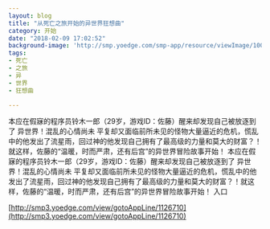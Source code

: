 ```yaml
---
layout: blog
title: "从死亡之旅开始的异世界狂想曲"
category: 开始
date: "2018-02-09 17:02:52"
background-image: 'http://smp.yoedge.com/smp-app/resource/viewImage/1000012appline.png'
tags:
- 死亡
- 之旅
- 异
- 世界
- 狂想曲

---
```

本应在假寐的程序员铃木一郎（29岁，游戏ID：佐藤）醒来却发现自己被放逐到了 异世界！混乱的心情尚未 平复却又面临前所未见的怪物大量逼近的危机，慌乱中的他发出了流星雨，回过神的他发现自己拥有了最高级的力量和莫大的财富？！就这样，佐藤的“温暖，时而严肃，还有后宫”的异世界冒险故事开始！
本应在假寐的程序员铃木一郎（29岁，游戏ID：佐藤）醒来却发现自己被放逐到了 异世界！混乱的心情尚未 平复却又面临前所未见的怪物大量逼近的危机，慌乱中的他发出了流星雨，回过神的他发现自己拥有了最高级的力量和莫大的财富？！就这样，佐藤的“温暖，时而严肃，还有后宫”的异世界冒险故事开始！
入口

[http://smp3.yoedge.com/view/gotoAppLine/1126710](http://smp3.yoedge.com/view/gotoAppLine/1126710)

        
